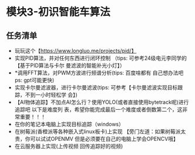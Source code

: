 # 模块3-初识智能⻋算法
## 任务清单

* 玩玩这个【https://www.longluo.me/projects/pid/】
* 实现PID算法，并对任何东西进⾏闭环控制 （tips: 可参考24级电元李同学的【基于PID算法与卡尔
曼滤波的智能补光⼩灯】）
* *调⽤FFT算法，对PWM⽅波进⾏频谱分析(tips: 百度啥都有 ⾃⼰想办法吧 ps: gpt可能更快)
* 实现卡尔曼滤波器，进⾏卡尔曼滤波(tips: 可参考【卡尔曼滤波实现⽬标跟踪，不到⼀⼩时轻松学
会】)
* 【AI物体追踪】不加点AI怎么⾏？使⽤YOLO(或者直接使⽤bytetrack呢)进⾏追踪吧 以下是难度列
表，希望你能完成最后⼀个难度或者倒数第⼆个，这⾮常重要！！！
* 在你的笔记本电脑上实现⽬标追踪（windows）
* 在树莓派(⾹橙派等各种嵌⼊式linux板卡)上实现
【旁⻔左道：如果树莓派太贵，你可以试试OPENMV 但是必须要在⾃⼰的电脑上学会OPENCV哦】
* 在云服务器上实现(上传视频 回传追踪好的视频)